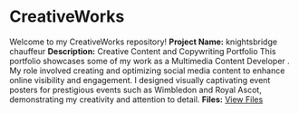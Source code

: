 # CreativeWorks
Welcome to my CreativeWorks repository!
**Project Name:** knightsbridge chauffeur
**Description:** Creative Content and
 Copywriting Portfolio
 This portfolio showcases some of my work as a Multimedia
 Content Developer . My role involved creating and optimizing 
social media content to enhance online visibility and
 engagement. I designed visually captivating event
 posters for prestigious events such as Wimbledon and Royal 
Ascot, demonstrating my creativity and attention to detail.
**Files:** [View Files](https://heyzine.com/flip-book/3672e000e7.html#page/1)

